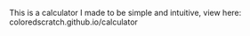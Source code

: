 This is a calculator I made to be simple and intuitive, view here: coloredscratch.github.io/calculator
